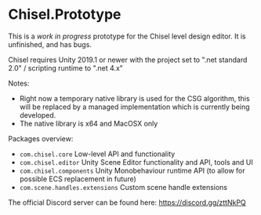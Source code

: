 # Chisel.Prototype

This is a *work in progress* prototype for the Chisel level design editor.
It is unfinished, and has bugs.

Chisel requires Unity 2019.1 or newer
with the project set to ".net standard 2.0" / scripting runtime to ".net 4.x"

Notes:
- Right now a temporary native library is used for the CSG algorithm, this will be replaced by a managed implementation which is currently being developed.
- The native library is x64 and MacOSX only

Packages overview:
* `com.chisel.core` Low-level API and functionality
* `com.chisel.editor` Unity Scene Editor functionality and API, tools and UI
* `com.chisel.components` Unity Monobehaviour runtime API (to allow for possible ECS replacement in future)
* `com.scene.handles.extensions` Custom scene handle extensions


The official Discord server can be found here: https://discord.gg/zttNkPQ
